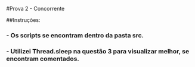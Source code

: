 #Prova 2 - Concorrente

##Instruções: 

###  - Os scripts se encontram dentro da pasta src.
### - Utilizei Thread.sleep na questão 3 para visualizar melhor, se encontram comentados.